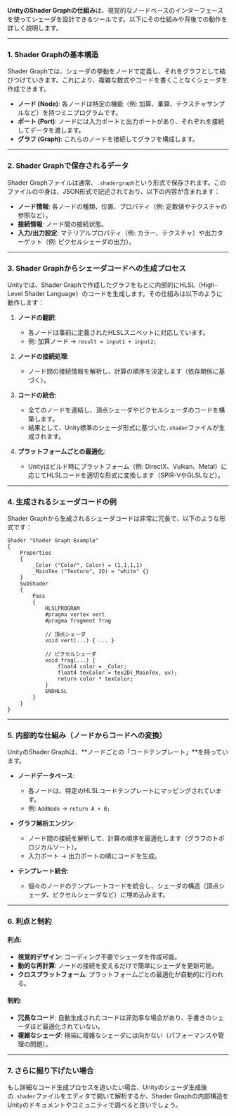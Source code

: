 **UnityのShader Graphの仕組み**は、視覚的なノードベースのインターフェースを使ってシェーダを設計できるツールです。以下にその仕組みや背後での動作を詳しく説明します。

---

### 1. **Shader Graphの基本構造**
Shader Graphでは、シェーダの挙動をノードで定義し、それをグラフとして結びつけていきます。これにより、複雑な数式やコードを書くことなくシェーダを作成できます。

- **ノード (Node)**: 各ノードは特定の機能（例: 加算、乗算、テクスチャサンプルなど）を持つミニプログラムです。
- **ポート (Port)**: ノードには入力ポートと出力ポートがあり、それぞれを接続してデータを渡します。
- **グラフ (Graph)**: これらのノードを接続してグラフを構成します。

---

### 2. **Shader Graphで保存されるデータ**
Shader Graphファイルは通常、`.shadergraph`という形式で保存されます。このファイルの中身は、JSON形式で記述されており、以下の内容が含まれます：

- **ノード情報**: 各ノードの種類、位置、プロパティ（例: 定数値やテクスチャの参照など）。
- **接続情報**: ノード間の接続状態。
- **入力/出力設定**: マテリアルプロパティ（例: カラー、テクスチャ）や出力ターゲット（例: ピクセルシェーダの出力）。

---

### 3. **Shader Graphからシェーダコードへの生成プロセス**
Unityでは、Shader Graphで作成したグラフをもとに内部的にHLSL（High-Level Shader Language）のコードを生成します。その仕組みは以下のように動作します：

1. **ノードの翻訳**:
   - 各ノードは事前に定義されたHLSLスニペットに対応しています。
   - 例: 加算ノード → `result = input1 + input2;`

2. **ノードの接続処理**:
   - ノード間の接続情報を解析し、計算の順序を決定します（依存関係に基づく）。

3. **コードの統合**:
   - 全てのノードを連結し、頂点シェーダやピクセルシェーダのコードを構築します。
   - 結果として、Unity標準のシェーダ形式に基づいた`.shader`ファイルが生成されます。

4. **プラットフォームごとの最適化**:
   - Unityはビルド時にプラットフォーム（例: DirectX、Vulkan、Metal）に応じてHLSLコードを適切な形式に変換します（SPIR-VやGLSLなど）。

---

### 4. **生成されるシェーダコードの例**
Shader Graphから生成されるシェーダコードは非常に冗長で、以下のような形式です：

```hlsl
Shader "Shader Graph Example"
{
    Properties
    {
        _Color ("Color", Color) = (1,1,1,1)
        _MainTex ("Texture", 2D) = "white" {}
    }
    SubShader
    {
        Pass
        {
            HLSLPROGRAM
            #pragma vertex vert
            #pragma fragment frag

            // 頂点シェーダ
            void vert(...) { ... }

            // ピクセルシェーダ
            void frag(...) {
                float4 color = _Color;
                float4 texColor = tex2D(_MainTex, uv);
                return color * texColor;
            }
            ENDHLSL
        }
    }
}
```

---

### 5. **内部的な仕組み（ノードからコードへの変換）**
UnityのShader Graphは、**ノードごとの「コードテンプレート」**を持っています。

- **ノードデータベース**:
  - 各ノードは、特定のHLSLコードテンプレートにマッピングされています。
  - 例: `AddNode` → `return A + B;`

- **グラフ解析エンジン**:
  - ノード間の接続を解析して、計算の順序を最適化します（グラフのトポロジカルソート）。
  - 入力ポート → 出力ポートの順にコードを生成。

- **テンプレート統合**:
  - 個々のノードのテンプレートコードを統合し、シェーダの構造（頂点シェーダ、ピクセルシェーダなど）に埋め込みます。

---

### 6. **利点と制約**
#### 利点:
- **視覚的デザイン**: コーディング不要でシェーダを作成可能。
- **動的な再計算**: ノードの接続を変えるだけで簡単にシェーダを更新可能。
- **クロスプラットフォーム**: プラットフォームごとの最適化が自動的に行われる。

#### 制約:
- **冗長なコード**: 自動生成されたコードは非効率な場合があり、手書きのシェーダほど最適化されていない。
- **複雑なシェーダ**: 極端に複雑なシェーダには向かない（パフォーマンスや管理の問題）。

---

### 7. **さらに掘り下げたい場合**
もし詳細なコード生成プロセスを追いたい場合、Unityのシェーダ生成後の`.shader`ファイルをエディタで開いて解析するか、Shader Graphの内部構造をUnityのドキュメントやコミュニティで調べると良いでしょう。

